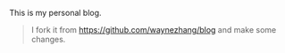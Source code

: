 This is my personal blog. 
> I fork it from https://github.com/waynezhang/blog and make some changes.

